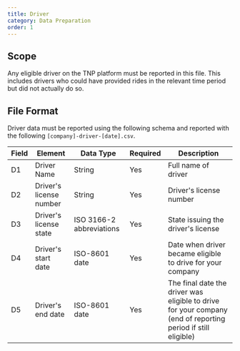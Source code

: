 ```yaml
---
title: Driver
category: Data Preparation
order: 1
---
```


## Scope

Any eligible driver on the TNP platform must be reported in this file. This includes drivers who could have provided rides in the relevant time period but did not actually do so.

## File Format

Driver data must be reported using the following schema and reported with the following `[company]-driver-[date].csv`.

|  Field  |        Element          |         Data Type        |    Required    |       Description                  |
|---------|-------------------------|--------------------------|----------------|------------------------------------|
|   D1    | Driver Name             | String                   | Yes            | Full name of driver                |
|   D2    | Driver's license number | String                   | Yes            | Driver's license number            |
|   D3    | Driver's license state  | ISO 3166-2 abbreviations | Yes            | State issuing the driver's license |
|   D4    | Driver's start date     | ISO-8601 date            | Yes            | Date when driver became eligible to drive for your company |
|   D5    | Driver's end date       | ISO-8601 date            | Yes            | The final date the driver was eligible to drive for your company (end of reporting period if still eligible) |
